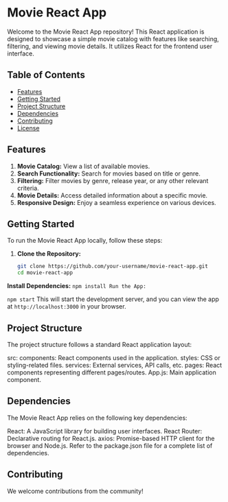 # Movie React App

Welcome to the Movie React App repository! This React application is designed to showcase a simple movie catalog with features like searching, filtering, and viewing movie details. It utilizes React for the frontend user interface.

## Table of Contents

- [Features](#features)
- [Getting Started](#getting-started)
- [Project Structure](#project-structure)
- [Dependencies](#dependencies)
- [Contributing](#contributing)
- [License](#license)

## Features

1. **Movie Catalog:** View a list of available movies.
2. **Search Functionality:** Search for movies based on title or genre.
3. **Filtering:** Filter movies by genre, release year, or any other relevant criteria.
4. **Movie Details:** Access detailed information about a specific movie.
5. **Responsive Design:** Enjoy a seamless experience on various devices.

## Getting Started

To run the Movie React App locally, follow these steps:

1. **Clone the Repository:**
   ```bash
   git clone https://github.com/your-username/movie-react-app.git
   cd movie-react-app
   ```

**Install Dependencies:**
``
npm install
Run the App:
``

``
npm start
``
This will start the development server, and you can view the app at ``http://localhost:3000`` in your browser.

## Project Structure
The project structure follows a standard React application layout:

src:
components: React components used in the application.
styles: CSS or styling-related files.
services: External services, API calls, etc.
pages: React components representing different pages/routes.
App.js: Main application component.

## Dependencies
The Movie React App relies on the following key dependencies:

React: A JavaScript library for building user interfaces.
React Router: Declarative routing for React.js.
axios: Promise-based HTTP client for the browser and Node.js.
Refer to the package.json file for a complete list of dependencies.

## Contributing
We welcome contributions from the community!

   
